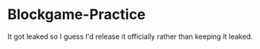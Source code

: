 # Blockgame-Practice
It got leaked so I guess I'd release it officially rather than keeping it leaked.
